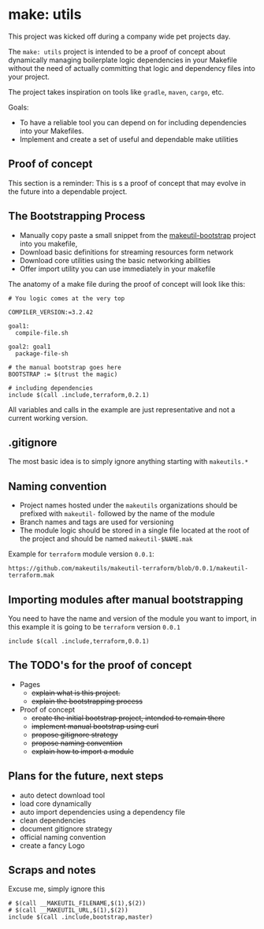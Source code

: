 # make: utils

This project was kicked off during a company wide pet projects day.

The `make: utils` project is intended to be a proof of concept about dynamically managing boilerplate logic dependencies in your Makefile without the need of actually committing that logic and dependency files into your project.

The project takes inspiration on tools like `gradle`, `maven`, `cargo`, etc.

Goals:

- To have a reliable tool you can depend on for including dependencies into your Makefiles.
- Implement and create a set of useful and dependable make utilities

## Proof of concept

This section is a reminder: This is s a proof of concept that may evolve in the future into a dependable project.

## The Bootstrapping Process

- Manually copy paste a small snippet from the [makeutil-bootstrap](https://github.com/makeutils/makeutil-bootstrap) project into you makefile,
- Download basic definitions for streaming resources form network
- Download core utilities using the basic networking abilities
- Offer import utility you can use immediately in your makefile

The anatomy of a make file during the proof of concept will look like this:

```make
# You logic comes at the very top

COMPILER_VERSION:=3.2.42

goal1:
  compile-file.sh

goal2: goal1
  package-file-sh

# the manual bootstrap goes here
BOOTSTRAP := $(trust the magic)

# including dependencies
include $(call .include,terraform,0.2.1)
```

All variables and calls in the example are just representative and not a current working version.

## .gitignore

The most basic idea is to simply ignore anything starting with `makeutils.*`

## Naming convention

- Project names hosted under the `makeutils` organizations should be prefixed with `makeutil-` followed by the name of the module
- Branch names and tags are used for versioning
- The module logic should be stored in a single file located at the root of the project and should be named `makeutil-$NAME.mak`

Example for `terraform` module version `0.0.1`:

```text
https://github.com/makeutils/makeutil-terraform/blob/0.0.1/makeutil-terraform.mak
```

## Importing modules after manual bootstrapping

You need to have the name and version of the module you want to import, in this example it is going to be `terraform` version `0.0.1`

```make
include $(call .include,terraform,0.0.1)
```

## The TODO's for the proof of concept

- Pages
  - ~~explain what is this project.~~
  - ~~explain the bootstrapping process~~
- Proof of concept
  - ~~create the initial bootstrap project, intended to remain there~~
  - ~~implement manual bootstrap using curl~~
  - ~~propose gitignore strategy~~
  - ~~propose naming convention~~
  - ~~explain how to import a module~~

## Plans for the future, next steps

- auto detect download tool
- load core dynamically
- auto import dependencies using a dependency file
- clean dependencies
- document gitignore strategy
- official naming convention
- create a fancy Logo

## Scraps and notes

Excuse me, simply ignore this

```make
# $(call __MAKEUTIL_FILENAME,$(1),$(2))
# $(call __MAKEUTIL_URL,$(1),$(2))
include $(call .include,bootstrap,master)
```
